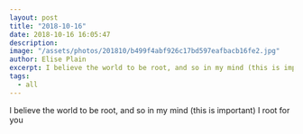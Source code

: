 ```yaml
---
layout: post
title: "2018-10-16"
date: 2018-10-16 16:05:47
description: 
image: "/assets/photos/201810/b499f4abf926c17bd597eafbacb16fe2.jpg"
author: Elise Plain
excerpt: I believe the world to be root, and so in my mind (this is important) I root for you
tags: 
  - all
---
```


I believe the world to be root, and so in my mind (this is important) I root for you
<p></p>
